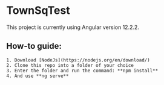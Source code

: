 # TownSqTest

This project is currently using Angular version 12.2.2.

## How-to guide:

    1. Download [NodeJs](https://nodejs.org/en/download/)
    2. Clone this repo into a folder of your choice
    3. Enter the folder and run the command: **npm install**
    4. And use **ng serve**
